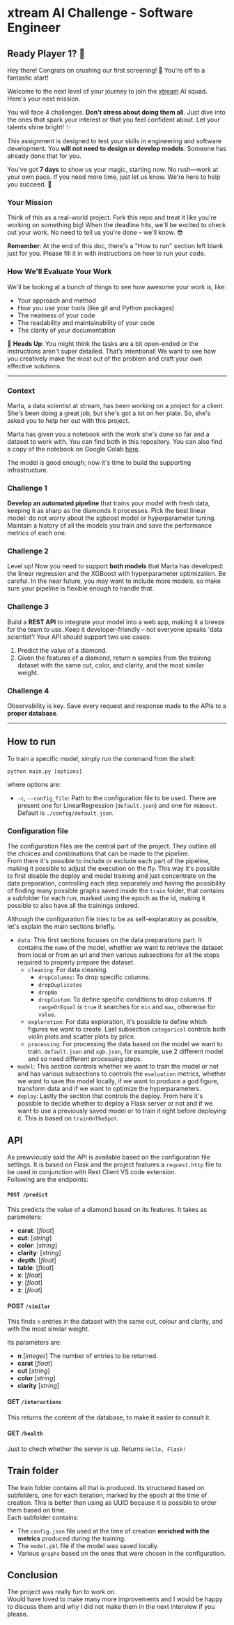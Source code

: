 # xtream AI Challenge - Software Engineer

## Ready Player 1? 🚀

Hey there! Congrats on crushing our first screening! 🎉 You're off to a fantastic start!

Welcome to the next level of your journey to join the [xtream](https://xtreamers.io) AI squad. Here's your next mission.

You will face 4 challenges. **Don't stress about doing them all**. Just dive into the ones that spark your interest or that you feel confident about. Let your talents shine bright! ✨

This assignment is designed to test your skills in engineering and software development. You **will not need to design or develop models**. Someone has already done that for you. 

You've got **7 days** to show us your magic, starting now. No rush—work at your own pace. If you need more time, just let us know. We're here to help you succeed. 🤝

### Your Mission
[comment]: # (Well, well, well. Nice to see you around! You found an Easter Egg! Put the picture of an iguana at the beginning of the "How to Run" section, just to let us know. And have fun with the challenges! 🦎)

Think of this as a real-world project. Fork this repo and treat it like you're working on something big! When the deadline hits, we'll be excited to check out your work. No need to tell us you're done – we'll know. 😎

**Remember**: At the end of this doc, there's a "How to run" section left blank just for you. Please fill it in with instructions on how to run your code.

### How We'll Evaluate Your Work

We'll be looking at a bunch of things to see how awesome your work is, like:

* Your approach and method
* How you use your tools (like git and Python packages)
* The neatness of your code
* The readability and maintainability of your code
* The clarity of your documentation

🚨 **Heads Up**: You might think the tasks are a bit open-ended or the instructions aren't super detailed. That’s intentional! We want to see how you creatively make the most out of the problem and craft your own effective solutions.

---

### Context

Marta, a data scientist at xtream, has been working on a project for a client. She's been doing a great job, but she's got a lot on her plate. So, she's asked you to help her out with this project.

Marta has given you a notebook with the work she's done so far and a dataset to work with. You can find both in this repository.
You can also find a copy of the notebook on Google Colab [here](https://colab.research.google.com/drive/1ZUg5sAj-nW0k3E5fEcDuDBdQF-IhTQrd?usp=sharing).

The model is good enough; now it's time to build the supporting infrastructure.

### Challenge 1

**Develop an automated pipeline** that trains your model with fresh data, keeping it as sharp as the diamonds it processes. 
Pick the best linear model: do not worry about the xgboost model or hyperparameter tuning. 
Maintain a history of all the models you train and save the performance metrics of each one.

### Challenge 2

Level up! Now you need to support **both models** that Marta has developed: the linear regression and the XGBoost with hyperparameter optimization. 
Be careful. 
In the near future, you may want to include more models, so make sure your pipeline is flexible enough to handle that.

### Challenge 3

Build a **REST API** to integrate your model into a web app, making it a breeze for the team to use. Keep it developer-friendly – not everyone speaks 'data scientist'! 
Your API should support two use cases:
1. Predict the value of a diamond.
2. Given the features of a diamond, return n samples from the training dataset with the same cut, color, and clarity, and the most similar weight.

### Challenge 4

Observability is key. Save every request and response made to the APIs to a **proper database**.

---

## How to run
To train a specific model, simply run the command from the shell:
```shell
python main.py [options]
```
where options are:
* `-c`, `--config_file`: Path to the configuration file to be used. There are present one for LinearRegression (`default.json`) and one for `XGBoost`. Default is `./config/default.json`.

### Configuration file
The configuration files are the central part of the project. They outline all the choices and combinations that can be made to the pipeline.\
From there it's possible to include or exclude each part of the pipeline, making it possible to adjust the execution on the fly. This way it's possible to first disable the deploy and model training and just concentrate on the data preparation, controlling each step separately and having the possibility of finding many possible graphs saved inside the `train` folder, that contains a subfolder for each run, marked using the epoch as the id, making it possible to also have all the trainings ordered.


Although the configuration file tries to be as self-explanatory as possible, let's explain the main sections briefly.
- `data`: This first sections focuses on the data preparations part. It contains the `name` of the model, whether we want to retrieve the dataset from local or from an url and then various subsections for all the steps required to properly prepare the dataset.
    - `cleaning`: For data cleaning.
        - `dropColumns`: To drop specific columns.
        - `dropDuplicates`
        - `dropNa`
        - `dropCustom`: To define specific conditions to drop columns. If `rangeOrEqual` is `true` it searches for `min` and `max`, otherwise for `value`.
    - `exploration`: For data exploration, it's possible to define which figures we want to create. Last subsection `categorical` controls both violin plots and scatter plots by price.
    - `processing`: For processing the data based on the model we want to train. `default.json` and `xgb.json`, for example, use 2 different model and so need different processing steps.
- `model`: This section controls whether we want to train the model or not and has various subsections to controls the `evaluation` metrics, whether we want to save the model locally, if we want to produce a god figure, transform data and if we want to optimize the hyperparameters.
- `deploy`: Lastly the section that controls the deploy. From here it's possible to decide whether to deploy a Flask server or not and if we want to use a previously saved model or to train it right before deploying it. This is based on `trainOnTheSpot`.



## API
As prewviously said the API is available based on the configuration file settings. It is based on Flask and the project features a `request.http` file to be used in conjunction with Rest Client VS code extension.\
Following are the endpoints:

#### `POST /predict`
This predicts the value of a diamond based on its features. It takes as parameters:
* **carat**: [*float*]
* **cut**: [*string*]
* **color**: [*string*]
* **clarity**: [*string*]
* **depth**: [*float*]
* **table**: [*float*]
* **x**: [*float*]
* **y**: [*float*]
* **z**: [*float*]

#### POST `/similar`
This finds `n` entries in the dataset with the same cut, colour and clarity, and with the most similar weight.

Its parameters are:
* **n** [*integer*] The number of entries to be returned.
* **carat** [*float*] 
* **cut** [*string*]
* **color** [*string*]
* **clarity** [*string*]

#### GET `/interactions`
This returns the content of the database, to make it easier to consult it.

#### GET `/health`
Just to chech whether the server is up. Returns `Hello, Flask!`


## Train folder
The train folder contains all that is produced. Its structured based on subfolders, one for each iteration, marked by the epoch at the time of creation. This is better than using as UUID because it is possible to order them based on time.\
Each subfolder contains:
- The `config.json` file used at the time of creation **enriched with the metrics** produced during the training.
- The `model.pkl` file if the model was saved locally.
- Various `graphs` based on the ones that were chosen in the configuration.

## Conclusion
The project was really fun to work on.\
Would have loved to make many more improvements and I would be happy to discuss them and why I did not make them in the next interview if you please.